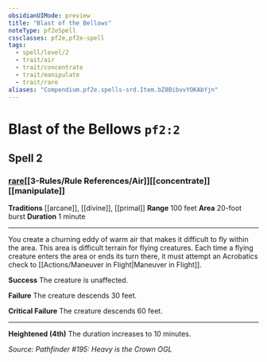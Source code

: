 ```yaml
---
obsidianUIMode: preview
title: "Blast of the Bellows"
noteType: pf2eSpell
cssclasses: pf2e,pf2e-spell
tags:
  - spell/level/2
  - trait/air
  - trait/concentrate
  - trait/manipulate
  - trait/rare
aliases: "Compendium.pf2e.spells-srd.Item.bZ8BibvvYOKAbYjn" 
---
```

# Blast of the Bellows  `pf2:2`  
## Spell 2
### [rare](rare "Rare Rarity Trait")[[3-Rules/Rule References/Air]][[concentrate]][[manipulate]]
**Traditions** [[arcane]], [[divine]], [[primal]]
**Range** 100 feet
**Area** 20-foot burst
**Duration** 1 minute
* * * 
You create a churning eddy of warm air that makes it difficult to fly within the area. This area is difficult terrain for flying creatures. Each time a flying creature enters the area or ends its turn there, it must attempt an Acrobatics check to [[Actions/Maneuver in Flight|Maneuver in Flight]].

**Success** The creature is unaffected.

**Failure** The creature descends 30 feet.

**Critical Failure** The creature descends 60 feet.

* * *

**Heightened (4th)** The duration increases to 10 minutes.

*Source: Pathfinder #195: Heavy is the Crown*
*OGL*